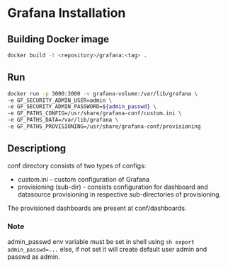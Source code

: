 # Grafana Installation
## Building Docker image
```sh
docker build -t <repository>/grafana:<tag> . 
```
## Run 
```sh
docker run -p 3000:3000 -v grafana-volume:/var/lib/grafana \
-e GF_SECURITY_ADMIN_USER=admin \
-e GF_SECURITY_ADMIN_PASSWORD=${admin_passwd} \
-e GF_PATHS_CONFIG=/usr/share/grafana-conf/custom.ini \
-e GF_PATHS_DATA=/var/lib/grafana \
-e GF_PATHS_PROVISIONING=/usr/share/grafana-conf/provisioning 
```
## Descriptiong
conf directory consists of two types of configs:
-  custom.ini - custom configuration of Grafana
- provisioning (sub-dir) - consists configuration for dashboard and datasource provisioning in respective sub-directories of provisioning.

The provisioned dashboards are present at conf/dashboards.
### Note
admin_passwd env variable must be set in shell using   ```sh export admin_passwd=...```
else, if not set it will create default user admin and passwd as admin.
